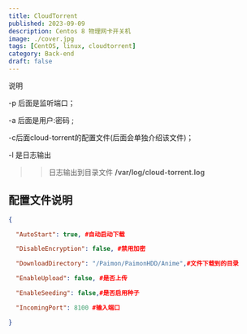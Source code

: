 ```yaml
---
title: CloudTorrent
published: 2023-09-09
description: Centos 8 物理网卡开关机
image: ./cover.jpg
tags: [CentOS, linux, cloudtorrent]
category: Back-end
draft: false
---
```


说明

-p 后面是监听端口；

-a 后面是用户:密码 ;

-c后面cloud-torrent的配置文件(后面会单独介绍该文件)；

-l 是日志输出

>> 日志输出到目录文件 **/var/log/cloud-torrent.log**

## 配置文件说明

```json
{

  "AutoStart": true, #自动启动下载

  "DisableEncryption": false, #禁用加密

  "DownloadDirectory": "/Paimon/PaimonHDD/Anime",#文件下载到的目录

  "EnableUpload": false, #是否上传

  "EnableSeeding": false,#是否启用种子

  "IncomingPort": 8100 #输入端口

}
```